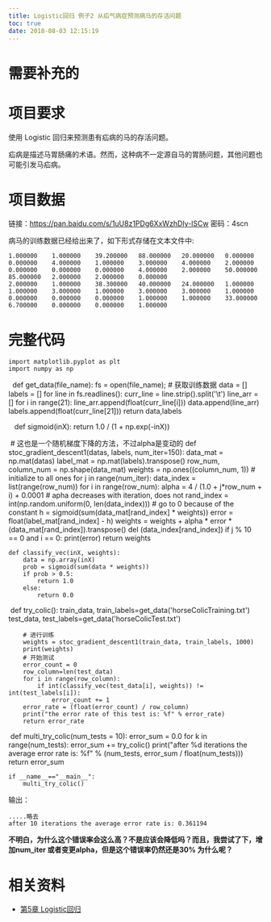 ```yaml
---
title: Logistic回归 例子2 从疝气病症预测病马的存活问题
toc: true
date: 2018-08-03 12:15:19
---
```


# 需要补充的




# 项目要求


使用 Logistic 回归来预测患有疝病的马的存活问题。

疝病是描述马胃肠痛的术语。然而，这种病不一定源自马的胃肠问题，其他问题也可能引发马疝病。


# 项目数据


链接：https://pan.baidu.com/s/1uU8z1PDg6XxWzhDIy-lSCw 密码：4scn

病马的训练数据已经给出来了，如下形式存储在文本文件中:


    1.000000    1.000000    39.200000   88.000000   20.000000   0.000000    0.000000    4.000000    1.000000    3.000000    4.000000    2.000000    0.000000    0.000000    0.000000    4.000000    2.000000    50.000000   85.000000   2.000000    2.000000    0.000000
    2.000000    1.000000    38.300000   40.000000   24.000000   1.000000    1.000000    3.000000    1.000000    3.000000    3.000000    1.000000    0.000000    0.000000    0.000000    1.000000    1.000000    33.000000   6.700000    0.000000    0.000000    1.000000





# 完整代码




    import matplotlib.pyplot as plt
    import numpy as np


​
​
    def get_data(file_name):
        fs = open(file_name);
        # 获取训练数据
        data = []
        labels = []
        for line in fs.readlines():
            curr_line = line.strip().split('\t')
            line_arr = []
            for i in range(21):
                line_arr.append(float(curr_line[i]))
            data.append(line_arr)
            labels.append(float(curr_line[21]))
        return data,labels


​
​
​
    def sigmoid(inX):
        return 1.0 / (1 + np.exp(-inX))


​
    # 这也是一个随机梯度下降的方法，不过alpha是变动的
    def stoc_gradient_descent1(datas, labels, num_iter=150):
        data_mat = np.mat(datas)
        label_mat = np.mat(labels).transpose()
        row_num, column_num = np.shape(data_mat)
        weights = np.ones((column_num, 1))  # initialize to all ones
        for j in range(num_iter):
            data_index = list(range(row_num))
            for i in range(row_num):
                alpha = 4 / (1.0 + j*row_num + i) + 0.0001  # apha decreases with iteration, does not
                rand_index = int(np.random.uniform(0, len(data_index)))  # go to 0 because of the constant
                h = sigmoid(sum(data_mat[rand_index] * weights))
                error = float(label_mat[rand_index] - h)
                weights = weights + alpha * error * (data_mat[rand_index]).transpose()
                del (data_index[rand_index])
                if j % 10 == 0 and i == 0:
                    print(error)
        return weights

    def classify_vec(inX, weights):
        data = np.array(inX)
        prob = sigmoid(sum(data * weights))
        if prob > 0.5:
            return 1.0
        else:
            return 0.0


​
    def try_colic():
        train_data, train_labels=get_data('horseColicTraining.txt')
        test_data, test_labels=get_data('horseColicTest.txt')

        # 进行训练
        weights = stoc_gradient_descent1(train_data, train_labels, 1000)
        print(weights)
        # 开始测试
        error_count = 0
        row_column=len(test_data)
        for i in range(row_column):
            if int(classify_vec(test_data[i], weights)) != int(test_labels[i]):
                error_count += 1
        error_rate = (float(error_count) / row_column)
        print("the error rate of this test is: %f" % error_rate)
        return error_rate


​
    def multi_try_colic(num_tests = 10):
        error_sum = 0.0
        for k in range(num_tests):
            error_sum += try_colic()
        print("after %d iterations the average error rate is: %f" % (num_tests, error_sum / float(num_tests)))
        return error_sum

    if __name__=="__main__":
        multi_try_colic()


输出：


    .....略去
    after 10 iterations the average error rate is: 0.361194


**不明白，为什么这个错误率会这么高？不是应该会降低吗？而且，我尝试了下，增加num_iter 或者变更alpha，但是这个错误率仍然还是30% 为什么呢？**






# 相关资料

- [第5章 Logistic回归](http://ml.apachecn.org/mlia/logistic-regress/)
